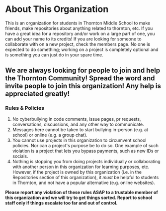 # About This Organization

This is an organization for students in Thornton Middle School to make friends, make repositories about anything related to thornton, etc. If you have a great idea for a repository and/or work on a large part of one, you can add your name to its credits! If you are looking for someone to collaborate with on a new project, check the members page. No one is expected to do something; working on a project is completely optional and is something you can just do in your spare time. 

## We are always looking for people to join and help the Thornton Community! Spread the word and invite people to join this organization! Any help is appreciated greatly!



### Rules & Policies
1. No cyberbullying in code comments, issue pages, pr requests, conversations, discussions, and any other way to communicate.
2. Messages here cannot be taken to start bullying in-person (e.g. at school) or online (e.g. a group chat).
3. You cannot use projects in this organization to circumvent school policies. Nor can a project's purpose be to do so. One example of such violation is a project that lets you bypass payments, such as new IDs or socials.
4. Nothing is stopping you from doing projects individually or collaborating with another person in this organization for learning purposes, etc. However, if the project is owned by this organization (i.e. in the Repositories section of this organization), it *must* be helpful to students in Thornton, and not have a popular alternative (e.g. online websites).

**Please report any violation of these rules ASAP to a trustable member of this organization and we will try to get things sorted. Report to school staff only if things escalate too far and out of control.**
